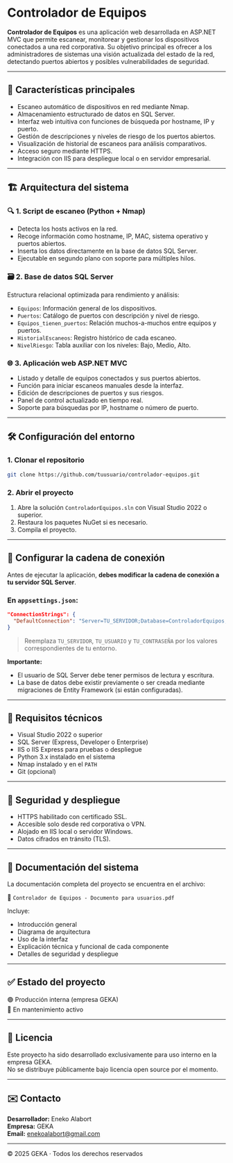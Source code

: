 # Controlador de Equipos

**Controlador de Equipos** es una aplicación web desarrollada en ASP.NET MVC 
que permite escanear, monitorear y gestionar los dispositivos conectados a una red corporativa. 
Su objetivo principal es ofrecer a los administradores de sistemas una visión actualizada del estado de la red, 
detectando puertos abiertos y posibles vulnerabilidades de seguridad.

---

## 🧩 Características principales

- Escaneo automático de dispositivos en red mediante Nmap.
- Almacenamiento estructurado de datos en SQL Server.
- Interfaz web intuitiva con funciones de búsqueda por hostname, IP y puerto.
- Gestión de descripciones y niveles de riesgo de los puertos abiertos.
- Visualización de historial de escaneos para análisis comparativos.
- Acceso seguro mediante HTTPS.
- Integración con IIS para despliegue local o en servidor empresarial.

---

## 🏗️ Arquitectura del sistema

### 🔍 1. Script de escaneo (Python + Nmap)
- Detecta los hosts activos en la red.
- Recoge información como hostname, IP, MAC, sistema operativo y puertos abiertos.
- Inserta los datos directamente en la base de datos SQL Server.
- Ejecutable en segundo plano con soporte para múltiples hilos.

### 🗃️ 2. Base de datos SQL Server
Estructura relacional optimizada para rendimiento y análisis:

- `Equipos`: Información general de los dispositivos.
- `Puertos`: Catálogo de puertos con descripción y nivel de riesgo.
- `Equipos_tienen_puertos`: Relación muchos-a-muchos entre equipos y puertos.
- `HistorialEscaneos`: Registro histórico de cada escaneo.
- `NivelRiesgo`: Tabla auxiliar con los niveles: Bajo, Medio, Alto.

### 🌐 3. Aplicación web ASP.NET MVC
- Listado y detalle de equipos conectados y sus puertos abiertos.
- Función para iniciar escaneos manuales desde la interfaz.
- Edición de descripciones de puertos y sus riesgos.
- Panel de control actualizado en tiempo real.
- Soporte para búsquedas por IP, hostname o número de puerto.

---

## 🛠️ Configuración del entorno

### 1. Clonar el repositorio

```bash
git clone https://github.com/tuusuario/controlador-equipos.git
```

### 2. Abrir el proyecto

1. Abre la solución `ControladorEquipos.sln` con Visual Studio 2022 o superior.
2. Restaura los paquetes NuGet si es necesario.
3. Compila el proyecto.

---

## 🔧 Configurar la cadena de conexión

Antes de ejecutar la aplicación, **debes modificar la cadena de conexión a tu servidor SQL Server**.

### En `appsettings.json`:

```json
"ConnectionStrings": {
  "DefaultConnection": "Server=TU_SERVIDOR;Database=ControladorEquipos;User Id=TU_USUARIO;Password=TU_CONTRASEÑA;"
}
```

> Reemplaza `TU_SERVIDOR`, `TU_USUARIO` y `TU_CONTRASEÑA` por los valores correspondientes de tu entorno.

**Importante:**  
- El usuario de SQL Server debe tener permisos de lectura y escritura.  
- La base de datos debe existir previamente o ser creada mediante migraciones de Entity Framework (si están configuradas).

---

## 🧪 Requisitos técnicos

- Visual Studio 2022 o superior  
- SQL Server (Express, Developer o Enterprise)  
- IIS o IIS Express para pruebas o despliegue  
- Python 3.x instalado en el sistema  
- Nmap instalado y en el `PATH`  
- Git (opcional)  

---

## 🔐 Seguridad y despliegue

- HTTPS habilitado con certificado SSL.  
- Accesible solo desde red corporativa o VPN.  
- Alojado en IIS local o servidor Windows.  
- Datos cifrados en tránsito (TLS).  

---

## 🧾 Documentación del sistema

La documentación completa del proyecto se encuentra en el archivo:

📄 `Controlador de Equipos - Documento para usuarios.pdf`

Incluye:
- Introducción general  
- Diagrama de arquitectura  
- Uso de la interfaz  
- Explicación técnica y funcional de cada componente  
- Detalles de seguridad y despliegue  

---

## ✅ Estado del proyecto

🟢 Producción interna (empresa GEKA)  
🔧 En mantenimiento activo  

---

## 📄 Licencia

Este proyecto ha sido desarrollado exclusivamente para uso interno en la empresa GEKA.  
No se distribuye públicamente bajo licencia open source por el momento.  

---

## ✉️ Contacto

**Desarrollador:** Eneko Alabort  
**Empresa:** GEKA  
**Email:** enekoalabort@gmail.com  

---

© 2025 GEKA · Todos los derechos reservados
